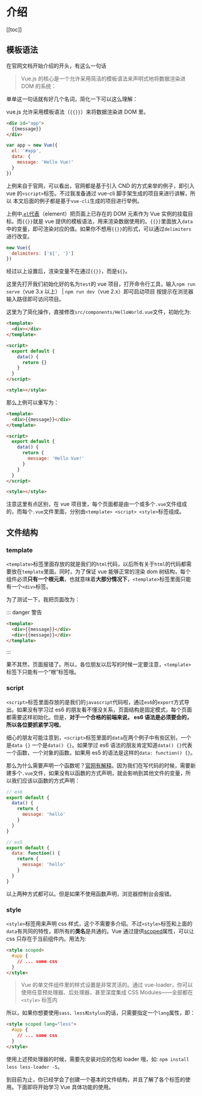 # 介绍

[[toc]]

## 模板语法

在官网文档开始介绍的开头，有这么一句话

> Vue.js 的核心是一个允许采用简洁的模板语法来声明式地将数据渲染进 DOM 的系统：

单单这一句话就有好几个名词，简化一下可以这么理解：

vue.js 允许采用模板语法（`{{}}`）来将数据渲染进 DOM 里。

```html
<div id="app">
  {{message}}
</div>
```

```js
var app = new Vue({
  el: '#app',
  data: {
    message: 'Hello Vue!'
  }
})
```

上例来自于官网，可以看出，官网都是基于引入 CND 的方式来举的例子，即引入 vue 的`<script>`标签。不过我准备通过 vue-cli 脚手架生成的项目来进行讲解，所以 本文后面的例子都是基于`vue-cli`生成的项目进行举例。

上例中,[`el`代表](https://cn.vuejs.org/v2/api/#el)（element）把页面上已存在的 DOM 元素作为 Vue 实例的挂载目标。而`{{}}`就是 vue 提供的模板语法，用来渲染数据使用的。`{{}}`里面放入`data`中的变量，即可渲染对应的值。如果你不想用`{{}}`的形式，可以通过`delimiters`进行改变。

```js
new Vue({
  delimiters: ['${', '}']
})
```

经过以上设置后，渲染变量不在通过`{{}}`，而是`${}`。

这里先打开我们初始化好的名为`test`的 vue 项目，打开命令行工具，输入`npm run serve`（vue 3.x 以上） | `npm run dev`（vue 2.x）即可启动项目 按提示在浏览器输入路径即可访问项目。

这里为了简化操作，直接修改`src/components/HelloWorld.vue`文件，初始化为:

```html
<template>
  <div></div>
</template>

<script>
  export default {
    data() {
      return {}
    }
  }
</script>

<style></style>
```

那么上例可以重写为：

```html
<template>
  <div>{{message}}</div>
</template>

<script>
  export default {
    data() {
      return {
        message: 'Hello Vue!'
      }
    }
  }
</script>

<style></style>
```

注意这里有点区别，在 vue 项目里，每个页面都是由一个或多个`.vue`文件组成的，而每个`.vue`文件里面，分别由`<template> <script> <style>`标签组成。

## 文件结构

### template

`<template>`标签里面存放的就是我们的`html`代码，以后所有关于`html`的代码都需要放在`template`里面。同时，为了保证 vue 能够正常的渲染 dom 树结构，每个组件必须**只有一个根元素**，也就意味着**大部分情况下**，`<template>`标签里面只能有一个`<div>`标签。

为了测试一下，我把页面改为：

::: danger 警告

```html
<template>
  <div>{{message}}</div>
  <div>{{message}}</div>
</template>
```

:::

果不其然，页面报错了。所以，各位朋友以后写的时候一定要注意，`<template>`标签下只能有一个“根”标签哦。

### script

`<script>`标签里面存放的是我们的`javascript`代码啦，通过`es6`的`export`方式导出。如果没有学习过 es6 的朋友看不懂没关系，页面结构是固定模式，每个页面都需要这样初始化。但是，**对于一个合格的前端来说， es6 语法是必须要会的，所以各位要抓紧学习啦**。

细心的朋友可能注意到，`<script>`标签里面的`data`在两个例子中有些区别，一个是`data {}` 一个是`data() {}`。如果学过 es6 语法的朋友肯定知道`data() {}`代表一个函数，一个对象的函数。如果用 es5 的语法是这样的`data: function() {}`。

那么为什么需要声明一个函数呢？[官网有解释](https://cn.vuejs.org/v2/guide/components.html#data-%E5%BF%85%E9%A1%BB%E6%98%AF%E4%B8%80%E4%B8%AA%E5%87%BD%E6%95%B0)。因为我们在写代码的时候，需要新建多个`.vue`文件，如果没有以函数的方式声明，就会影响到其他文件的变量，所以我们应该以函数的方式声明：

```js
// es6
export default {
  data() {
    return {
      message: 'hello'
    }
  }
}

// es5
export default {
  data: function() {
    return {
      message: 'hello'
    }
  }
}
```

以上两种方式都可以。但是如果不使用函数声明，浏览器控制台会报错。

### style

`<style>`标签用来声明 css 样式，这个不需要多介绍。不过`<style>`标签和上面的`data`有共同的特性，即所有的**类名**是共通的。Vue 通过提供[scoped](https://cn.vuejs.org/v2/guide/comparison.html#%E7%BB%84%E4%BB%B6%E4%BD%9C%E7%94%A8%E5%9F%9F%E5%86%85%E7%9A%84-CSS)属性，可以让 css 只存在于当前组件内。用法为:

```html
<style scoped>
  #app {
    // ... some css
  }
</style>
```

> Vue 的单文件组件里的样式设置是非常灵活的。通过 vue-loader，你可以使用任意预处理器、后处理器，甚至深度集成 CSS Modules——全部都在 `<style>` 标签内

所以，如果你想要使用`sass、less和stylus`的话，只需要指定一个`lang`属性，即：

```html
<style scoped lang="less">
  #app {
    // ... some css
  }
</style>
```

使用上述预处理器的时候，需要先安装对应的包和 loader 哦，如: `npm install less less-loader -S`。

到目前为止，你已经学会了创建一个基本的文件结构，并且了解了各个标签的使用。下面即将开始学习 Vue 具体功能的使用。
